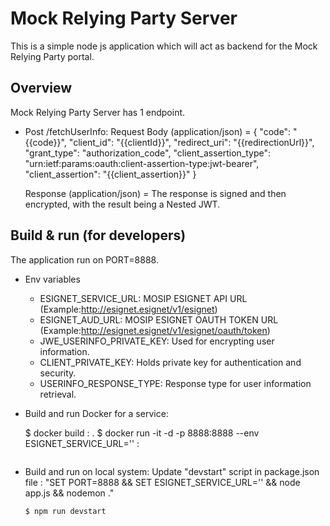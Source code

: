 # Mock Relying Party Server

This is a simple node js application which will act as backend for the Mock Relying Party portal.

## Overview

Mock Relying Party Server has 1 endpoint.

- Post /fetchUserInfo:
  Request Body (application/json) = {
  "code": "{{code}}",
  "client_id": "{{clientId}}",
  "redirect_uri": "{{redirectionUrl}}",
  "grant_type": "authorization_code",
  "client_assertion_type": "urn:ietf:params:oauth:client-assertion-type:jwt-bearer",
  "client_assertion": "{{client_assertion}}"
  }

  Response (application/json) = The response is signed and then encrypted, with the result being a Nested JWT.

## Build & run (for developers)

The application run on PORT=8888.

- Env variables

  - ESIGNET_SERVICE_URL: MOSIP ESIGNET API URL (Example:http://esignet.esignet/v1/esignet)
  - ESIGNET_AUD_URL: MOSIP ESIGNET OAUTH TOKEN URL (Example:http://esignet.esignet/v1/esignet/oauth/token)
  - JWE_USERINFO_PRIVATE_KEY: Used for encrypting user information.
  - CLIENT_PRIVATE_KEY: Holds private key for authentication and security.
  - USERINFO_RESPONSE_TYPE: Response type for user information retrieval.

- Build and run Docker for a service:

  $ docker build <dockerImageName>:<tag> .
  $ docker run -it -d -p 8888:8888 --env ESIGNET_SERVICE_URL='<MOSIP ESIGNET API URL>' <dockerImageName>:<tag>
  ```

- Build and run on local system:
  Update "devstart" script in package.json file : "SET PORT=8888 && SET ESIGNET_SERVICE_URL='<MOSIP ESIGNET API URL>' && node app.js && nodemon ."
  ```
  $ npm run devstart
  ```
